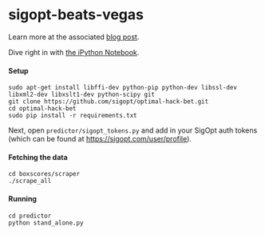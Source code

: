 # sigopt-beats-vegas

Learn more at the associated [blog post](http://blog.sigopt.com/post/136340340198/sigopt-for-ml-using-model-tuning-to-beat-vegas).

Dive right in with [the iPython Notebook](https://github.com/sigopt/sigopt-examples/blob/master/sigopt-beats-vegas/SigOpt%20NBA%20OverUnder%20Model.ipynb).

#### Setup
```
sudo apt-get install libffi-dev python-pip python-dev libssl-dev libxml2-dev libxslt1-dev python-scipy git
git clone https://github.com/sigopt/optimal-hack-bet.git
cd optimal-hack-bet
sudo pip install -r requirements.txt
```

Next, open `predictor/sigopt_tokens.py` and add in your SigOpt auth tokens
(which can be found at https://sigopt.com/user/profile).

#### Fetching the data
```
cd boxscores/scraper
./scrape_all
```

#### Running
```
cd predictor
python stand_alone.py
```
